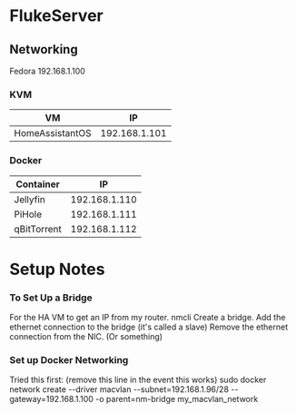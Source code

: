 # FlukeServer


## Networking

Fedora
192.168.1.100

### KVM
| VM | IP
|--- | --
| HomeAssistantOS | 192.168.1.101


### Docker
| Container | IP  
| --------- | ---
| Jellyfin  | 192.168.1.110
| PiHole    | 192.168.1.111
| qBitTorrent | 192.168.1.112


# Setup Notes

### To Set Up a Bridge
For the HA VM to get an IP from my router.
nmcli
Create a bridge.
Add the ethernet connection to the bridge (it's called a slave)
Remove the ethernet connection from the NIC. (Or something)



### Set up Docker Networking
Tried this first: (remove this line in the event this works)
sudo docker network create --driver macvlan --subnet=192.168.1.96/28 --gateway=192.168.1.100 -o parent=nm-bridge my_macvlan_network
